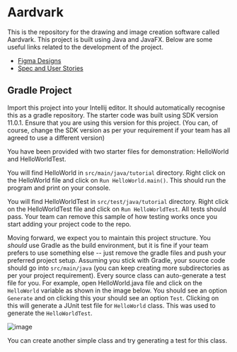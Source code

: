 # Aardvark

This is the repository for the drawing and image creation software called Aardvark. This project is built using Java and JavaFX. Below are some useful links related to the development of the project.

* [Figma Designs](https://www.figma.com/file/TGjtdbXueRo7Ui4jmofLry/Aardvark?type=design&node-id=41%3A2&mode=design&t=Hhz1FIdWzme6Wmlt-1)
* [Spec and User Stories](https://docs.google.com/document/d/1bEORd52PppURtDqi6MqqlkDdX-i_tyUgb_kfk-4wmmM/edit?usp=sharing)


## Gradle Project
Import this project into your Intellij editor. It should automatically recognise this as a gradle repository.
The starter code was built using SDK version 11.0.1. Ensure that you are using this version for this project. (You can, of course, change the SDK version as per your requirement if your team has all agreed to use a different version)

You have been provided with two starter files for demonstration: HelloWorld and HelloWorldTest.

You will find HelloWorld in `src/main/java/tutorial` directory. Right click on the HelloWorld file and click on `Run HelloWorld.main()`.
This should run the program and print on your console.

You will find HelloWorldTest in `src/test/java/tutorial` directory. Right click on the HelloWorldTest file and click on `Run HelloWorldTest`.
All tests should pass. Your team can remove this sample of how testing works once you start adding your project code to the repo.

Moving forward, we expect you to maintain this project structure. You *should* use Gradle as the build environment, but it is fine if your team prefers to use something else -- just remove the gradle files and push your preferred project setup. Assuming you stick with Gradle, your source code should go into `src/main/java` (you can keep creating more subdirectories as per your project requirement). Every source class can auto-generate a test file for you. For example, open HelloWorld.java file and click on the `HelloWorld` variable as shown in the image below. You should see an option `Generate` and on clicking this your should see an option `Test`. Clicking on this will generate a JUnit test file for `HelloWorld` class. This was used to generate the `HelloWorldTest`.

![image](https://user-images.githubusercontent.com/5333020/196066655-d3c97bf4-fdbd-46b0-b6ae-aeb8dbcf351d.png)

You can create another simple class and try generating a test for this class.
